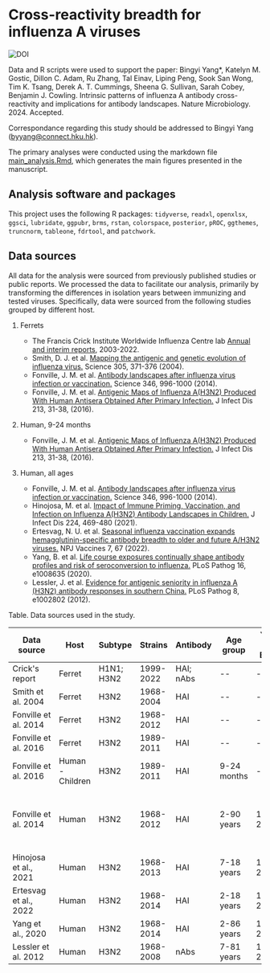 # Cross-reactivity breadth for influenza A viruses
![DOI](https://zenodo.org/badge/DOI/10.5281/zenodo.15260126.svg)


Data and R scripts were used to support the paper: 
Bingyi Yang*, Katelyn M. Gostic, Dillon C. Adam, Ru Zhang, Tal Einav, Liping Peng, Sook San Wong, Tim K. Tsang, Derek A. T. Cummings, Sheena G. Sullivan, Sarah Cobey, Benjamin J. Cowling. Intrinsic patterns of influenza A antibody cross-reactivity and implications for antibody landscapes. Nature Microbiology. 2024. Accepted. 

Correspondance regarding this study should be addressed to Bingyi Yang (byyang@connect.hku.hk).

The primary analyses were conducted using the markdown file [main_analysis.Rmd](https://github.com/byyangyby/influenza_A_cross-reactivity/blob/main/main_analysis.Rmd), which generates the main figures presented in the manuscript.

## Analysis software and packages
This project uses the following R packages: ``tidyverse``, ``readxl``, ``openxlsx``, ``ggsci``, ``lubridate``, ``ggpubr``, ``brms``, ``rstan``, ``colorspace``, ``posterior``, ``pROC``, ``ggthemes``, ``truncnorm``, ``tableone``, ``fdrtool``, and ``patchwork``.

## Data sources
All data for the analysis were sourced from previously published studies or public reports. We processed the data to facilitate our analysis, primarily by transforming the differences in isolation years between immunizing and tested viruses. Specifically, data were sourced from the following studies grouped by different host.
1. Ferrets
   - The Francis Crick Institute Worldwide Influenza Centre lab [Annual and interim reports](https://www.crick.ac.uk/research/platforms-and-facilities/worldwide-influenza-centre/annual-and-interim-reports), 2003-2022.
   - Smith, D. J. et al. [Mapping the antigenic and genetic evolution of influenza virus.](https://www.science.org/doi/10.1126/science.1097211) Science 305, 371-376 (2004).
   - Fonville, J. M. et al. [Antibody landscapes after influenza virus infection or vaccination.](https://www.science.org/doi/10.1126/science.1256427) Science 346, 996-1000 (2014).
   - Fonville, J. M. et al. [Antigenic Maps of Influenza A(H3N2) Produced With Human Antisera Obtained After Primary Infection.](https://academic.oup.com/jid/article/213/1/31/2459222) J Infect Dis 213, 31-38, (2016).

2. Human, 9-24 months
   - Fonville, J. M. et al. [Antigenic Maps of Influenza A(H3N2) Produced With Human Antisera Obtained After Primary Infection.](https://academic.oup.com/jid/article/213/1/31/2459222) J Infect Dis 213, 31-38, (2016).

3. Human, all ages
   - Fonville, J. M. et al. [Antibody landscapes after influenza virus infection or vaccination.](https://www.science.org/doi/10.1126/science.1256427) Science 346, 996-1000 (2014).
   - Hinojosa, M. et al. [Impact of Immune Priming, Vaccination, and Infection on Influenza A(H3N2) Antibody Landscapes in Children.](https://academic.oup.com/jid/article/224/3/469/5934948) J Infect Dis 224, 469-480 (2021).
   - Ertesvag, N. U. et al. [Seasonal influenza vaccination expands hemagglutinin-specific antibody breadth to older and future A/H3N2 viruses.](https://www.nature.com/articles/s41541-022-00490-0) NPJ Vaccines 7, 67 (2022).
   - Yang, B. et al. [Life course exposures continually shape antibody profiles and risk of seroconversion to influenza.](https://journals.plos.org/plospathogens/article?id=10.1371/journal.ppat.1008635) PLoS Pathog 16, e1008635 (2020).
   - Lessler, J. et al. [Evidence for antigenic seniority in influenza A (H3N2) antibody responses in southern China.](https://journals.plos.org/plospathogens/article?id=10.1371/journal.ppat.1002802) PLoS Pathog 8, e1002802 (2012).

Table. Data sources used in the study.

| Data source          | Host             | Subtype                           | Strains   | Antibody  | Age group    | Year of Birth | Sample size | Year of sampling                                                 | Antisera type           | Exposure                          |
|---------|------|------|------|------|------|------|------|------|------|------|
| Crick's report       | Ferret           | H1N1; H3N2                        | 1999-2022 | HAI; nAbs | \--          | \--           | \--         | \--                                                              | Primary                 | Infection                          |    
| Smith et al. 2004    | Ferret           | H3N2                              | 1968-2004 | HAI       | \--          | \--           | \--         | \--                                                              | Primary                 | Infection                          |
| Fonville et al. 2014 | Ferret           | H3N2                              | 1968-2012 | HAI       | \--          | \--           | \--         | \--                                                              | Primary                 | Infection                          |
| Fonville et al. 2016 | Ferret           | H3N2                              | 1989-2011 | HAI       | \--          | \--           | \--         | \--                                                              | Primary                 | Infection                          |
| Fonville et al. 2016 | Human - Children | H3N2                              | 1989-2011 | HAI       | 9-24 months  | \--           | 5           | 1995, 2000, 2004                                                 | Likely primary          | PCR-confirmed H3N2 infections      |                                              
| Fonville et al. 2014 | Human            | H3N2                              | 1968-2012 | HAI       | 2-90 years   | 1917-2005     | 69          | 2007, 2008, 2009, 2010, 2011, 2012                               | Secondary               | Infected/vaccinated                |
| Hinojosa et al., 2021| Human            | H3N2                              | 1968-2013 | HAI       | 7-18 years   | 1998-2009     | 72          | 2016                                                             | Secondary               | Vaccinated                         |
| Ertesvag et al., 2022| Human            | H3N2                              | 1968-2014 | HAI       | 2-18 years   | 1995-2011     | 42          | 2013, 2014                                                       | Secondary               | Vaccinated                         |
| Yang et al., 2020    | Human            | H3N2                              | 1968-2014 | HAI       | 2-86 years   | 1924-2008     | 777         | 2010, 2014                                                       | Secondary               | Not available                      |                   
| Lessler et al. 2012  | Human            | H3N2                              | 1968-2008 | nAbs      | 7-81 years   | 1928-2002     | 191         | 2009                                                             | Secondary               | Not available                      |                    
